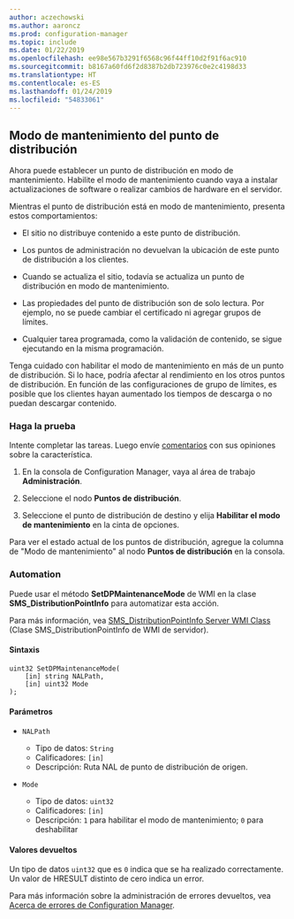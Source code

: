 ```yaml
---
author: aczechowski
ms.author: aaroncz
ms.prod: configuration-manager
ms.topic: include
ms.date: 01/22/2019
ms.openlocfilehash: ee98e567b3291f6568c96f44ff10d2f91f6ac910
ms.sourcegitcommit: b8167a60fd6f2d8387b2db723976c0e2c4198d33
ms.translationtype: HT
ms.contentlocale: es-ES
ms.lasthandoff: 01/24/2019
ms.locfileid: "54833061"
---
```

## <a name="bkmk_dpmaint"></a> Modo de mantenimiento del punto de distribución 
<!--3555754-->

Ahora puede establecer un punto de distribución en modo de mantenimiento. Habilite el modo de mantenimiento cuando vaya a instalar actualizaciones de software o realizar cambios de hardware en el servidor.

Mientras el punto de distribución está en modo de mantenimiento, presenta estos comportamientos: 

- El sitio no distribuye contenido a este punto de distribución.  

- Los puntos de administración no devuelvan la ubicación de este punto de distribución a los clientes. 

- Cuando se actualiza el sitio, todavía se actualiza un punto de distribución en modo de mantenimiento. 

- Las propiedades del punto de distribución son de solo lectura. Por ejemplo, no se puede cambiar el certificado ni agregar grupos de límites.  

- Cualquier tarea programada, como la validación de contenido, se sigue ejecutando en la misma programación. 

Tenga cuidado con habilitar el modo de mantenimiento en más de un punto de distribución. Si lo hace, podría afectar al rendimiento en los otros puntos de distribución. En función de las configuraciones de grupo de límites, es posible que los clientes hayan aumentado los tiempos de descarga o no puedan descargar contenido. 


### <a name="try-it-out"></a>Haga la prueba

Intente completar las tareas. Luego envíe [comentarios](/sccm/core/understand/find-help#product-feedback) con sus opiniones sobre la característica.

1. En la consola de Configuration Manager, vaya al área de trabajo **Administración**.  

2. Seleccione el nodo **Puntos de distribución**.  

3. Seleccione el punto de distribución de destino y elija **Habilitar el modo de mantenimiento** en la cinta de opciones.  

Para ver el estado actual de los puntos de distribución, agregue la columna de "Modo de mantenimiento" al nodo **Puntos de distribución** en la consola. 


### <a name="automation"></a>Automation

Puede usar el método **SetDPMaintenanceMode** de WMI en la clase **SMS_DistributionPointInfo** para automatizar esta acción. 

Para más información, vea [SMS_DistributionPointInfo Server WMI Class](/sccm/develop/reference/core/servers/configure/sms_distributionpointinfo-server-wmi-class) (Clase SMS_DistributionPointInfo de WMI de servidor). 

#### <a name="syntax"></a>Sintaxis
```
uint32 SetDPMaintenanceMode(
    [in] string NALPath, 
    [in] uint32 Mode
);
```

#### <a name="parameters"></a>Parámetros  
- `NALPath`  
    - Tipo de datos: `String`  
    - Calificadores: `[in]`  
    - Descripción: Ruta NAL de punto de distribución de origen.  

- `Mode`  
    - Tipo de datos: `uint32` 
    - Calificadores: `[in]`  
    - Descripción: `1` para habilitar el modo de mantenimiento; `0` para deshabilitar  

#### <a name="return-values"></a>Valores devueltos  
Un tipo de datos `uint32` que es `0` indica que se ha realizado correctamente. Un valor de HRESULT distinto de cero indica un error.  

Para más información sobre la administración de errores devueltos, vea [Acerca de errores de Configuration Manager](/sccm/develop/core/understand/about-configuration-manager-errors).  


